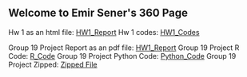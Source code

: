 ## Welcome to Emir Sener's 360 Page

Hw 1 as an html file: [HW1_Report](360Hw1.html)
Hw 1 codes: [HW1_Codes](360Hw1Code.r)

Group 19 Project Report as an pdf file: [HW1_Report](360ProjectReport.pdf)
Group 19 Project R Code: [R_Code](360projectt.Rmd)
Group 19 Project Python Code: [Python_Code](360projepython.ipynb)
Group 19 Project Zipped: [Zipped File](IE360G19Project.zip)